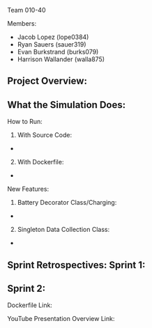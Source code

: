Team 010-40

Members:
 - Jacob Lopez (lope0384)
 - Ryan Sauers (sauer319)
 - Evan Burkstrand (burks079)
 - Harrison Wallander (walla875)

Project Overview:
 - 

What the Simulation Does:
 - 

How to Run:
1. With Source Code:
 - 
2. With Dockerfile:
 - 

New Features:
1. Battery Decorator Class/Charging:
 - 
2. Singleton Data Collection Class:
 - 

Sprint Retrospectives:
Sprint 1:
 - 
Sprint 2:
 - 

Dockerfile Link: 

YouTube Presentation Overview Link: 

